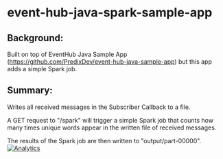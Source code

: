 # event-hub-java-spark-sample-app

## Background:
Built on top of EventHub Java Sample App (https://github.com/PredixDev/event-hub-java-sample-app) but this app adds a simple Spark job.

## Summary:
Writes all received messages in the Subscriber Callback to a file.

A GET request to "/spark" will trigger a simple Spark job that counts how many times unique words appear in the written file of received messages.

The results of the Spark job are then written to "output/part-00000".
[![Analytics](https://predix-beacon.appspot.com/UA-82773213-1/event-hub-java-sdk/readme?pixel)](https://github.com/PredixDev)
